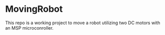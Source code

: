 MovingRobot
===========

This repo is a working project to move a robot utilizing two DC motors with an MSP microconroller. 
